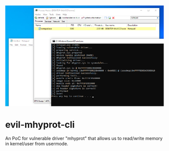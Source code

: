 ![IMAGE](image.png)

# evil-mhyprot-cli
An PoC for vulnerable driver "mhyprot" that allows us to read/write memory in kernel/user from usermode.
